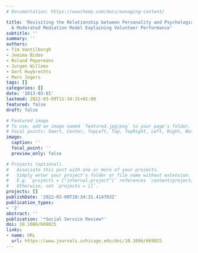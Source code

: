 ```yaml
---
# Documentation: https://wowchemy.com/docs/managing-content/

title: 'Revisiting the Relationship between Personality and Psychological Contracts:
  A Moderated Mediation Model Explaining Volunteer Performance'
subtitle: ''
summary: ''
authors:
- Tim Vantilborgh
- Jemima Bidee
- Roland Pepermans
- Jurgen Willems
- Gert Huybrechts
- Marc Jegers
tags: []
categories: []
date: '2013-03-01'
lastmod: 2022-03-09T11:34:31+01:00
featured: false
draft: false

# Featured image
# To use, add an image named `featured.jpg/png` to your page's folder.
# Focal points: Smart, Center, TopLeft, Top, TopRight, Left, Right, BottomLeft, Bottom, BottomRight.
image:
  caption: ''
  focal_point: ''
  preview_only: false

# Projects (optional).
#   Associate this post with one or more of your projects.
#   Simply enter your project's folder or file name without extension.
#   E.g. `projects = ["internal-project"]` references `content/project/deep-learning/index.md`.
#   Otherwise, set `projects = []`.
projects: []
publishDate: '2022-03-09T10:34:31.414703Z'
publication_types:
- '2'
abstract: ''
publication: '*Social Service Review*'
doi: 10.1086/669825
links:
- name: URL
  url: https://www.journals.uchicago.edu/doi/10.1086/669825
---
```

